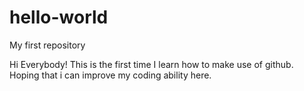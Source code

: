 # hello-world
My first repository

Hi Everybody!
This is the first time I learn how to make use of github.
Hoping that i can improve my coding ability here.

